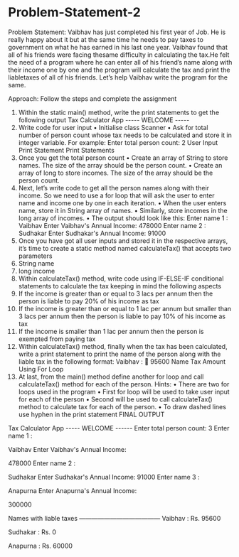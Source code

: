 # Problem-Statement-2
Problem Statement: Vaibhav has just completed his first year of Job. He is really happy about it but at the same time he needs to pay taxes to government on what he has earned in his last one year.
Vaibhav found that all of his friends were facing thesame difficulty in calculating the tax.He felt the need of a program where he can enter all of his friend’s name along with
their income one by one and the program will calculate the tax and print the liabletaxes of all of his friends.
Let’s help Vaibhav write the program for the same.


Approach: Follow the steps and complete the assignment
1. Within the static main() method, write the print statements to get the following output
Tax Calculator App
----- WELCOME -----
2. Write code for user input
• Initialise class Scanner
• Ask for total number of person count whose tax needs to be calculated and store
it in integer variable. For example:
Enter total person count:
2
User Input
Print Statement
Print Statements
3. Once you get the total person count
• Create an array of String to store names. The size of the array should be the
person count.
• Create an array of long to store incomes. The size of the array should be the
person count.
4. Next, let’s write code to get all the person names along with their income. So we
need to use a for loop that will ask the user to enter name and income one by one
in each iteration.
• When the user enters name, store it in String array of names.
• Similarly, store incomes in the long array of incomes.
• The output should look like this:
Enter name 1 :
Vaibhav
Enter Vaibhav's Annual Income:
478000
Enter name 2 :
Sudhakar
Enter Sudhakar's Annual Income:
91000
5. Once you have got all user inputs and stored it in the respective arrays, it’s time to
create a static method named calculateTax() that accepts two parameters
1. String name
2. long income
6. Within calculateTax() method, write code using IF-ELSE-IF conditional statements
to calculate the tax keeping in mind the following aspects
1. If the income is greater than or equal to 3 lacs per annum then the person is
liable to pay 20% of his income as tax
2. If the income is greater than or equal to 1 lac per annum but smaller than 3 lacs
per annum then the person is liable to pay 10% of his income as tax
3. If the income is smaller than 1 lac per annum then the person is exempted from
paying tax
7. Within calculateTax() method, finally when the tax has been calculated, write a
print statement to print the name of the person along with the liable tax in the
following format:
Vaibhav : 􀅨 95600
Name Tax Amount
Using
For Loop
8. At last, from the main() method define another for loop and call calculateTax()
method for each of the person.
Hints:
• There are two for loops used in the program
• First for loop will be used to take user input for each of the person
• Second will be used to call calculateTax() method to calculate tax for each of the
person.
• To draw dashed lines use hyphen in the print statement
FINAL OUTPUT

Tax Calculator App
----- WELCOME ------
Enter total person count:
3
Enter name 1 :

Vaibhav
Enter Vaibhav's Annual Income:

478000
Enter name 2 :

Sudhakar
Enter Sudhakar's Annual Income:
91000
Enter name 3 :

Anapurna
Enter Anapurna's Annual Income:

300000

Names with liable taxes
—————————————
Vaibhav : Rs. 95600

Sudhakar : Rs. 0

Anapurna : Rs. 60000


